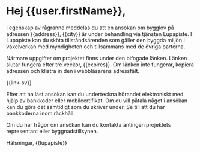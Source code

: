# Hej {{user.firstName}},

i egenskap av r&aring;granne meddelas du att en ans&ouml;kan om bygglov p&aring; adressen {{address}}, {{city}} &auml;r under behandling via tj&auml;nsten Lupapiste. I Lupapiste kan du sk&ouml;ta tillst&aring;nds&auml;renden som g&auml;ller den byggda milj&ouml;n i v&auml;xelverkan med myndigheten och tillsammans med de &ouml;vriga parterna.  

N&auml;rmare uppgifter om projektet finns under den bifogade l&auml;nken. L&auml;nken slutar fungera efter tre veckor, {{expires}}. Om l&auml;nken inte fungerar, kopiera adressen och klistra in den i webbl&auml;sarens adressf&auml;lt.

{{link-sv}}

Efter att ha l&auml;st ans&ouml;kan kan du underteckna h&ouml;randet elektroniskt med hj&auml;lp av bankkoder eller mobilcertifikat. Om du vill p&aring;tala n&aring;got i ans&ouml;kan kan du g&ouml;ra det samtidigt som du skriver under. Se till att du har bankkoderna inom r&auml;ckh&aring;ll.

Om du har fr&aring;gor om ans&ouml;kan kan du kontakta antingen projektets representant eller byggnadstillsynen. 

H&auml;lsningar,
{{lupapiste}}